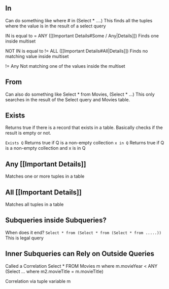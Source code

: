 ## In

Can do something like where # in (Select * ....)
This finds all the tuples where the value is in the result of a select query

IN is equal to =  ANY ([[Important Details#Some / Any|Details]])
Finds one inside multiset

NOT IN is equal to != ALL ([[Important Details#All|Details]])
Finds no matching value inside multiset

!= Any
Not matching one of the values inside the multiset

## From

Can also do something like Select * from Movies,  (Select * ...)
This only searches in the result of the Select query and Movies table.

## Exists

Returns true if there is a record that exists in a table. Basically checks if the result is empty or not.

```Exists Q```
Returns true if Q is a non-empty collection
```x in Q```
Returns true if Q is a non-empty collection and x is in Q

## Any [[Important Details]]

Matches one or more tuples in a table

## All [[Important Details]]

Matches all tuples in a table

## Subqueries inside Subqueries?

When does it end? 
```Select * from (Select * from (Select * from .....))```
This is legal query

## Inner Subqueries can Rely on Outside Queries

Called a Correlation
Select *  FROM Movies m where m.movieYear < ANY (Select ... where m2.movieTitle = m.movieTitle)

Correlation via tuple variable m

